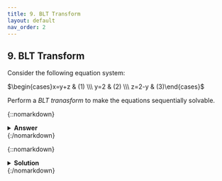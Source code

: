```yaml
---
title: 9. BLT Transform
layout: default
nav_order: 2
---
```


## 9. BLT Transform

Consider the following equation system:

$\begin{cases}x=y+z & (1) \\\ y=2 & (2) \\\ z=2-y & (3)\end{cases}$

Perform a *BLT tranasform* to make the equations sequentially solvable.

{::nomarkdown}<details><summary><strong>Answer</strong></summary>{:/nomarkdown}

$\begin{cases}y=2 & (2) \\\ z=2-y & (3) \\\ x=y+z & (1)\end{cases}$

{::nomarkdown}</details>{:/nomarkdown}

{::nomarkdown}<details><summary><strong>Solution</strong></summary>{:/nomarkdown}
**Dependency matrix:**

|         | **x** | **y** | **z** |
|---------|-------|-------|-------|
| **(1)** | 1     | 1     | 1     |
| **(2)** |       | 1     |       |
| **(3)** | 1     |       | 1     |

**Dependency analysis**

Equation (1) depends on equations (2) and (3).
Equation (3) depends on equation (2).

Dependency graph:

<img src="assets/images/dependencygraph.png" width="150">

Sort the equations topologically based on the graph. We start with equation (2), that does not depend on any other equation. 

With (2) removed from the graph, (3) no longer depends on anything, so this is our second equation.

Finally, only (1) remains. The final order of the equations now becomes:

$\begin{cases}y=2 & (2) \\\ z=2-y & (3) \\\ x=y+z & (1)\end{cases}$

With dependency graph:

|         | **x** | **y** | **z** |
|---------|-------|-------|-------|
| **(1)** | 1     |       |       |
| **(2)** |       | 1     |       |
| **(3)** | 1     | 1     | 1     |

No elements above diagonal, so the system is sequentially solvable!

{::nomarkdown}</details>{:/nomarkdown}
